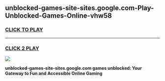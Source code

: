 
## unblocked-games-site-sites.google.com-Play-Unblocked-Games-Online-vhw58
<h3>
<a href="https://premium76.site?title=unblocked-games-site-sites.google.com&ref=24A">CLICK TO PLAY</a></h3>
<hr>

<h3>
<a href="https://premium76.site?title=unblocked-games-site-sites.google.com&ref=24A">CLICK 2 PLAY</a>
  
</h3>

<a href="https://premium76.site?title=unblocked-games-site-sites.google.com&ref=24A"><img src="https://clearcache.store/games.png"></a>


**unblocked-games-site-sites.google.com games unblocked: Your Gateway to Fun and Accessible Online Gaming**
